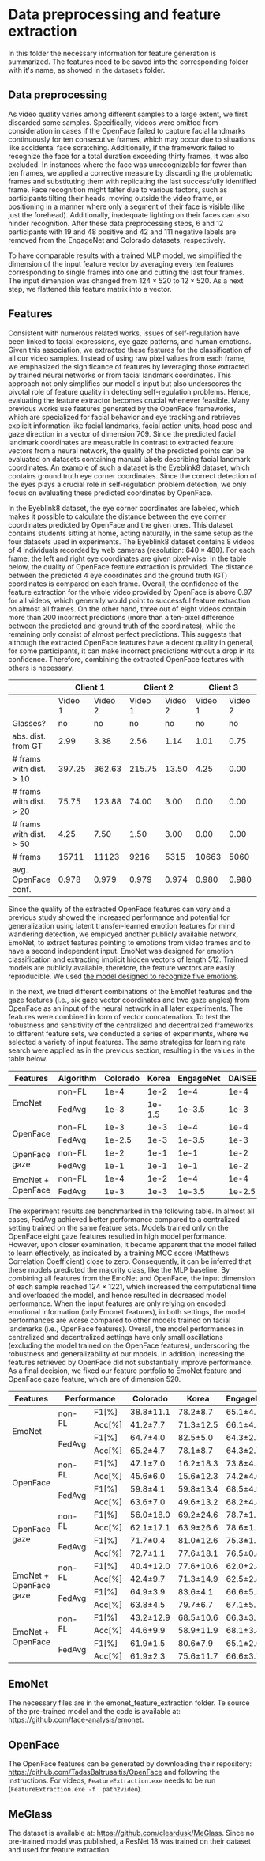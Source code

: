 # Data preprocessing and feature extraction

In this folder the necessary information for feature generation is summarized. The features need to be saved into the corresponding folder with it's name, as showed in the `datasets` folder.

## Data preprocessing
As video quality varies among different samples to a large extent, we first discarded some samples. Specifically, videos were omitted from consideration in cases if the OpenFace failed to capture facial landmarks continuously for ten consecutive frames, which may occur due to situations like accidental face scratching. Additionally, if the framework failed to recognize the face for a total duration exceeding thirty frames, it was also excluded. In instances where the face was unrecognizable for fewer than ten frames, we applied a corrective measure by discarding the problematic frames and substituting them with replicating the last successfully identified frame. Face recognition might falter due to various factors, such as participants tilting their heads, moving outside the video frame, or positioning in a manner where only a segment of their face is visible (like just the forehead). Additionally, inadequate lighting on their faces can also hinder recognition. After these data preprocessing steps, 6 and 12 participants with 19 and 48 positive and 42 and 111 negative labels are removed from the EngageNet and Colorado datasets, respectively.

To have comparable results with a trained MLP model, we simplified the dimension of the input feature vector by averaging every ten features corresponding to single frames into one and cutting the last four frames. The input dimension was changed from $124 \times 520$ to $12 \times 520$. As a next step, we flattened this feature matrix into a vector.

## Features
Consistent with numerous related works, issues of self-regulation have been linked to facial expressions, eye gaze patterns, and human emotions. Given this association, we extracted these features for the classification of all our video samples. Instead of using raw pixel values from each frame, we emphasized the significance of features by leveraging those extracted by trained neural networks or from facial landmark coordinates. This approach not only simplifies our model's input but also underscores the pivotal role of feature quality in detecting self-regulation problems. Hence, evaluating the feature extractor becomes crucial whenever feasible. Many previous works use features generated by the OpenFace frameworks, which are specialized for facial behavior and eye tracking and retrieves explicit information like facial landmarks, facial action units, head pose and gaze direction in a vector of dimension 709. Since the predicted facial landmark coordinates are measurable in contrast to extracted feature vectors from a neural network, the quality of the predicted points can be evaluated on datasets containing manual labels describing facial landmark coordinates. An example of such a dataset is the [Eyeblink8](https://link.springer.com/chapter/10.1007/978-3-319-16199-0_31) dataset, which contains ground truth eye corner coordinates. Since the correct detection of the eyes plays a crucial role in self-regulation problem detection, we only focus on evaluating these predicted coordinates by OpenFace.

In the Eyeblink8 dataset, the eye corner coordinates are labeled, which makes it possible to calculate the distance between the eye corner coordinates predicted by OpenFace and the given ones. This dataset contains students sitting at home, acting naturally, in the same setup as the four datasets used in experiments. The Eyeblink8 dataset contains 8 videos of 4 individuals recorded by web cameras (resolution: $640\times 480$). For each frame, the left and right eye coordinates are given pixel-wise. In the table below, the quality of OpenFace feature extraction is provided. The distance between the predicted 4 eye coordinates and the ground truth (GT) coordinates is compared on each frame. Overall, the confidence of the feature extraction for the whole video provided by OpenFace is above 0.97 for all videos, which generally would point to successful feature extraction on almost all frames. On the other hand, three out of eight videos contain more than 200 incorrect predictions (more than a ten-pixel difference between the predicted and ground truth of the coordinates), while the remaining only consist of almost perfect predictions. This suggests that although the extracted OpenFace features have a decent quality in general, for some participants, it can make incorrect predictions without a drop in its confidence. Therefore, combining the extracted OpenFace features with others is necessary.
<table class="tg">
<thead>
  <tr>
    <th class="tg-c3ow"></th>
    <th class="tg-c3ow" colspan="2">Client 1</th>
    <th class="tg-c3ow" colspan="2">Client 2</th>
    <th class="tg-c3ow" colspan="2">Client 3</th>
    <th class="tg-c3ow" colspan="2">Client 4</th>
  </tr>
</thead>
<tbody>
  <tr>
    <td class="tg-c3ow"></td>
    <td class="tg-c3ow">Video 1</td>
    <td class="tg-c3ow">Video 2</td>
    <td class="tg-c3ow">Video 1</td>
    <td class="tg-c3ow">Video 2</td>
    <td class="tg-c3ow">Video 1</td>
    <td class="tg-c3ow">Video 2</td>
    <td class="tg-c3ow">Video 1</td>
    <td class="tg-c3ow">Video 2</td>
  </tr>
  <tr>
    <td class="tg-c3ow">Glasses?</td>
    <td class="tg-c3ow">no</td>
    <td class="tg-c3ow">no</td>
    <td class="tg-c3ow">no</td>
    <td class="tg-c3ow">no</td>
    <td class="tg-c3ow">no</td>
    <td class="tg-c3ow">no</td>
    <td class="tg-c3ow">no</td>
    <td class="tg-c3ow">yes</td>
  </tr>
  <tr>
    <td class="tg-c3ow">abs. dist. from GT</td>
    <td class="tg-c3ow">2.99</td>
    <td class="tg-c3ow">3.38</td>
    <td class="tg-c3ow">2.56</td>
    <td class="tg-c3ow">1.14</td>
    <td class="tg-c3ow">1.01</td>
    <td class="tg-c3ow">0.75</td>
    <td class="tg-c3ow">1.04</td>
    <td class="tg-c3ow">1.18</td>
  </tr>
  <tr>
    <td class="tg-c3ow"># frams with dist. &gt; 10</td>
    <td class="tg-c3ow">397.25</td>
    <td class="tg-c3ow">362.63</td>
    <td class="tg-c3ow">215.75</td>
    <td class="tg-c3ow">13.50</td>
    <td class="tg-c3ow">4.25</td>
    <td class="tg-c3ow">0.00</td>
    <td class="tg-c3ow">0.00</td>
    <td class="tg-c3ow">0.00</td>
  </tr>
  <tr>
    <td class="tg-c3ow"># frams with dist. &gt; 20</td>
    <td class="tg-c3ow">75.75</td>
    <td class="tg-c3ow">123.88</td>
    <td class="tg-c3ow">74.00</td>
    <td class="tg-c3ow">3.00</td>
    <td class="tg-c3ow">0.00</td>
    <td class="tg-c3ow">0.00</td>
    <td class="tg-c3ow">0.00</td>
    <td class="tg-c3ow">0.00</td>
  </tr>
  <tr>
    <td class="tg-c3ow"># frams with dist. &gt; 50</td>
    <td class="tg-c3ow">4.25</td>
    <td class="tg-c3ow">7.50</td>
    <td class="tg-c3ow">1.50</td>
    <td class="tg-c3ow">3.00</td>
    <td class="tg-c3ow">0.00</td>
    <td class="tg-c3ow">0.00</td>
    <td class="tg-c3ow">0.00</td>
    <td class="tg-c3ow">0.00</td>
  </tr>
  <tr>
    <td class="tg-c3ow"># frams</td>
    <td class="tg-c3ow">15711</td>
    <td class="tg-c3ow">11123</td>
    <td class="tg-c3ow">9216</td>
    <td class="tg-c3ow">5315</td>
    <td class="tg-c3ow">10663</td>
    <td class="tg-c3ow">5060</td>
    <td class="tg-c3ow">9014</td>
    <td class="tg-c3ow">4890</td>
  </tr>
  <tr>
    <td class="tg-c3ow">avg. OpenFace conf.</td>
    <td class="tg-c3ow">0.978</td>
    <td class="tg-c3ow">0.979</td>
    <td class="tg-c3ow">0.979</td>
    <td class="tg-c3ow">0.974</td>
    <td class="tg-c3ow">0.980</td>
    <td class="tg-c3ow">0.980</td>
    <td class="tg-c3ow">0.980</td>
    <td class="tg-c3ow">0.972</td>
  </tr>
</tbody>
</table>

Since the quality of the extracted OpenFace features can vary and a previous study showed the increased performance and potential for generalization using latent transfer-learned emotion features for mind wandering detection, we employed another publicly available network, EmoNet, to extract features pointing to emotions from video frames and to have a second independent input. EmoNet was designed for emotion classification and extracting implicit hidden vectors of length 512. Trained models are publicly available, therefore, the feature vectors are easily reproducible. We used [the model designed to recognize five emotions](https://github.com/face-analysis/emonet). 

In the next, we tried different combinations of the EmoNet features and the gaze features (i.e., six gaze vector coordinates and two gaze angles) from OpenFace as an input of the neural network in all later experiments. The features were combined in form of vector concatenation. To test the robustness and sensitivity of the centralized and decentralized frameworks to different feature sets, we conducted a series of experiments, where we selected a variety of input features. The same strategies for learning rate search were applied as in the previous section, resulting in the values in the table below. 
<table class="tg">
<thead>
  <tr>
    <th class="tg-c3ow">Features</th>
    <th class="tg-c3ow">Algorithm</th>
    <th class="tg-c3ow">Colorado</th>
    <th class="tg-c3ow">Korea</th>
    <th class="tg-c3ow">EngageNet</th>
    <th class="tg-c3ow">DAiSEE</th>
  </tr>
</thead>
<tbody>
  <tr>
    <td class="tg-9wq8" rowspan="2">EmoNet</td>
    <td class="tg-c3ow">non-FL</td>
    <td class="tg-c3ow">1e-4</td>
    <td class="tg-c3ow">1e-2</td>
    <td class="tg-c3ow">1e-4</td>
    <td class="tg-c3ow">1e-4</td>
  </tr>
  <tr>
    <td class="tg-c3ow">FedAvg</td>
    <td class="tg-c3ow">1e-3</td>
    <td class="tg-c3ow">1e-1.5</td>
    <td class="tg-c3ow">1e-3.5</td>
    <td class="tg-c3ow">1e-3</td>
  </tr>
  <tr>
    <td class="tg-9wq8" rowspan="2">OpenFace</td>
    <td class="tg-c3ow">non-FL</td>
    <td class="tg-c3ow">1e-3</td>
    <td class="tg-c3ow">1e-3</td>
    <td class="tg-c3ow">1e-4</td>
    <td class="tg-c3ow">1e-4</td>
  </tr>
  <tr>
    <td class="tg-c3ow">FedAvg</td>
    <td class="tg-c3ow">1e-2.5</td>
    <td class="tg-c3ow">1e-3</td>
    <td class="tg-c3ow">1e-3.5</td>
    <td class="tg-c3ow">1e-3</td>
  </tr>
  <tr>
    <td class="tg-9wq8" rowspan="2">OpenFace<br> gaze</td>
    <td class="tg-c3ow">non-FL</td>
    <td class="tg-c3ow">1e-2</td>
    <td class="tg-c3ow">1e-1</td>
    <td class="tg-c3ow">1e-1</td>
    <td class="tg-c3ow">1e-2</td>
  </tr>
  <tr>
    <td class="tg-c3ow">FedAvg</td>
    <td class="tg-c3ow">1e-1</td>
    <td class="tg-c3ow">1e-1</td>
    <td class="tg-c3ow">1e-1</td>
    <td class="tg-c3ow">1e-2</td>
  </tr>
  <tr>
    <td class="tg-9wq8" rowspan="2">EmoNet + <br>OpenFace</td>
    <td class="tg-c3ow">non-FL</td>
    <td class="tg-c3ow">1e-4</td>
    <td class="tg-c3ow">1e-2</td>
    <td class="tg-c3ow">1e-4</td>
    <td class="tg-c3ow">1e-4</td>
  </tr>
  <tr>
    <td class="tg-c3ow">FedAvg</td>
    <td class="tg-c3ow">1e-3</td>
    <td class="tg-c3ow">1e-3</td>
    <td class="tg-c3ow">1e-3.5</td>
    <td class="tg-c3ow">1e-2.5</td>
  </tr>
</tbody>
</table>

The experiment results are benchmarked in the following table. In almost all cases, FedAvg achieved better performance compared to a centralized setting trained on the same feature sets. Models trained only on the OpenFace eight gaze features resulted in high model performance. However, upon closer examination, it became apparent that the model failed to learn effectively, as indicated by a training MCC score (Matthews Correlation Coefficient) close to zero. Consequently, it can be inferred that these models predicted the majority class, like the MLP baseline. By combining all features from the EmoNet and OpenFace, the input dimension of each sample reached $124 \times 1221$, which increased the computational time and overloaded the model, and hence resulted in decreased model performance. When the input features are only relying on encoded emotional information (only Emonet features), in both settings, the model performances are worse compared to other models trained on facial landmarks (i.e., OpenFace features). Overall, the model performances in centralized and decentralized settings have only small oscillations (excluding the model trained on the OpenFace features), underscoring the robustness and generalizability of our models. In addition, increasing the features retrieved by OpenFace did not substantially improve performance. As a final decision, we fixed our feature portfolio to EmoNet feature and OpenFace gaze feature, which are of dimension 520.
<table class="tg">
<thead>
  <tr>
    <th class="tg-nrix">Features</th>
    <th class="tg-nrix" colspan="2">Performance</th>
    <th class="tg-nrix">Colorado</th>
    <th class="tg-nrix">Korea</th>
    <th class="tg-nrix">EngageNet</th>
    <th class="tg-nrix">DAiSEE</th>
  </tr>
</thead>
<tbody>
  <tr>
    <td class="tg-nrix" rowspan="4">EmoNet</td>
    <td class="tg-nrix" rowspan="2">non-FL</td>
    <td class="tg-nrix">F1[%]</td>
    <td class="tg-nrix">38.8±11.1</td>
    <td class="tg-baqh">78.2±8.7</td>
    <td class="tg-baqh">65.1±4.1</td>
    <td class="tg-baqh">56.1±7.4</td>
  </tr>
  <tr>
    <td class="tg-nrix">Acc[%]</td>
    <td class="tg-nrix">41.2±7.7</td>
    <td class="tg-baqh">71.3±12.5</td>
    <td class="tg-baqh">66.1±4.5</td>
    <td class="tg-baqh">49.5±7.1</td>
  </tr>
  <tr>
    <td class="tg-nrix" rowspan="2">FedAvg</td>
    <td class="tg-nrix">F1[%]</td>
    <td class="tg-nrix">64.7±4.0</td>
    <td class="tg-baqh">82.5±5.0</td>
    <td class="tg-baqh">64.3±2.3</td>
    <td class="tg-baqh">56.7±8.7</td>
  </tr>
  <tr>
    <td class="tg-nrix">Acc[%]</td>
    <td class="tg-nrix">65.2±4.7</td>
    <td class="tg-baqh">78.1±8.7</td>
    <td class="tg-baqh">64.3±2.7</td>
    <td class="tg-baqh">50.0±9.0</td>
  </tr>
  <tr>
    <td class="tg-nrix" rowspan="4">OpenFace</td>
    <td class="tg-nrix" rowspan="2">non-FL</td>
    <td class="tg-nrix">F1[%]</td>
    <td class="tg-nrix">47.1±7.0</td>
    <td class="tg-baqh">16.2±18.3</td>
    <td class="tg-baqh">73.8±4.5</td>
    <td class="tg-baqh">64.0±3.9</td>
  </tr>
  <tr>
    <td class="tg-nrix">Acc[%]</td>
    <td class="tg-nrix">45.6±6.0</td>
    <td class="tg-baqh">15.6±12.3</td>
    <td class="tg-baqh">74.2±4.6</td>
    <td class="tg-baqh">58.0±4.8</td>
  </tr>
  <tr>
    <td class="tg-nrix" rowspan="2">FedAvg</td>
    <td class="tg-nrix">F1[%]</td>
    <td class="tg-nrix">59.8±4.1</td>
    <td class="tg-baqh">59.8±13.4</td>
    <td class="tg-baqh">68.5±4.9</td>
    <td class="tg-baqh">67.1±5.2</td>
  </tr>
  <tr>
    <td class="tg-nrix">Acc[%]</td>
    <td class="tg-nrix">63.6±7.0</td>
    <td class="tg-baqh">49.6±13.2</td>
    <td class="tg-baqh">68.2±4.8</td>
    <td class="tg-baqh">62.4±6.9</td>
  </tr>
  <tr>
    <td class="tg-nrix" rowspan="4">OpenFace<br> gaze</td>
    <td class="tg-nrix" rowspan="2">non-FL</td>
    <td class="tg-nrix">F1[%]</td>
    <td class="tg-nrix">56.0±18.0</td>
    <td class="tg-baqh">69.2±24.6</td>
    <td class="tg-baqh">78.7±1.1</td>
    <td class="tg-baqh">63.7±19.9</td>
  </tr>
  <tr>
    <td class="tg-nrix">Acc[%]</td>
    <td class="tg-nrix">62.1±17.1</td>
    <td class="tg-baqh">63.9±26.6</td>
    <td class="tg-baqh">78.6±1.1</td>
    <td class="tg-baqh">62.4±21.0</td>
  </tr>
  <tr>
    <td class="tg-nrix" rowspan="2">FedAvg</td>
    <td class="tg-nrix">F1[%]</td>
    <td class="tg-nrix">71.7±0.4</td>
    <td class="tg-baqh">81.0±12.6</td>
    <td class="tg-baqh">75.3±1.1</td>
    <td class="tg-baqh">75.6±7.9</td>
  </tr>
  <tr>
    <td class="tg-nrix">Acc[%]</td>
    <td class="tg-nrix">72.7±1.1</td>
    <td class="tg-baqh">77.6±18.1</td>
    <td class="tg-baqh">76.5±0.8</td>
    <td class="tg-baqh">78.2±13.4</td>
  </tr>
  <tr>
    <td class="tg-nrix" rowspan="4">EmoNet + <br>OpenFace<br>gaze</td>
    <td class="tg-nrix" rowspan="2">non-FL</td>
    <td class="tg-nrix">F1[%]</td>
    <td class="tg-nrix">40.4±12.0</td>
    <td class="tg-baqh">77.6±10.6</td>
    <td class="tg-baqh">62.0±2.4</td>
    <td class="tg-baqh">57.5±6.7</td>
  </tr>
  <tr>
    <td class="tg-nrix">Acc[%]</td>
    <td class="tg-nrix">42.4±9.7</td>
    <td class="tg-baqh">71.3±14.9</td>
    <td class="tg-baqh">62.5±2.8</td>
    <td class="tg-baqh">50.7±7.1</td>
  </tr>
  <tr>
    <td class="tg-nrix" rowspan="2">FedAvg</td>
    <td class="tg-nrix">F1[%]</td>
    <td class="tg-nrix">64.9±3.9</td>
    <td class="tg-baqh">83.6±4.1</td>
    <td class="tg-baqh">66.6±5.3</td>
    <td class="tg-baqh">53.6±6.4</td>
  </tr>
  <tr>
    <td class="tg-nrix">Acc[%]</td>
    <td class="tg-nrix">63.8±4.5</td>
    <td class="tg-baqh">79.7±6.7</td>
    <td class="tg-baqh">67.1±5.7</td>
    <td class="tg-baqh">46.8±4.0</td>
  </tr>
  <tr>
    <td class="tg-nrix" rowspan="4">EmoNet + <br>OpenFace</td>
    <td class="tg-nrix" rowspan="2">non-FL</td>
    <td class="tg-nrix">F1[%]</td>
    <td class="tg-nrix">43.2±12.9</td>
    <td class="tg-baqh">68.5±10.6</td>
    <td class="tg-baqh">66.3±3.1</td>
    <td class="tg-baqh">57.0±4.4</td>
  </tr>
  <tr>
    <td class="tg-nrix">Acc[%]</td>
    <td class="tg-nrix">44.6±9.9</td>
    <td class="tg-baqh">58.9±11.9</td>
    <td class="tg-baqh">68.1±3.4</td>
    <td class="tg-baqh">50.0±4.4</td>
  </tr>
  <tr>
    <td class="tg-nrix" rowspan="2">FedAvg</td>
    <td class="tg-nrix">F1[%]</td>
    <td class="tg-nrix">61.9±1.5</td>
    <td class="tg-baqh">80.6±7.9</td>
    <td class="tg-baqh">65.1±2.6</td>
    <td class="tg-baqh">61.1±16.1</td>
  </tr>
  <tr>
    <td class="tg-nrix">Acc[%]</td>
    <td class="tg-nrix">61.9±2.3</td>
    <td class="tg-baqh">75.6±11.7</td>
    <td class="tg-baqh">66.6±3.7</td>
    <td class="tg-baqh">57.3±18.2</td>
  </tr>
</tbody>
</table>

## EmoNet
The necessary files are in the emonet_feature_extraction folder. Te source of the pre-trained model and the code is available at: https://github.com/face-analysis/emonet.

## OpenFace
The OpenFace features can be generated by downloading their repository: https://github.com/TadasBaltrusaitis/OpenFace and following the instructions. For videos, `FeatureExtraction.exe` needs to be run (`FeatureExtraction.exe -f  path2video`).

## MeGlass
The dataset is available at: https://github.com/cleardusk/MeGlass. Since no pre-trained model was published, a ResNet 18 was trained on their dataset and used for feature extraction.
